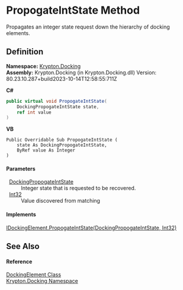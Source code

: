# PropogateIntState Method


Propagates an integer state request down the hierarchy of docking elements.



## Definition
**Namespace:** <a href="98399376-cf41-9454-4b4d-4fab2ca20bc7.md">Krypton.Docking</a>  
**Assembly:** Krypton.Docking (in Krypton.Docking.dll) Version: 80.23.10.287+build2023-10-14T12:58:55:711Z

**C#**
``` C#
public virtual void PropogateIntState(
	DockingPropogateIntState state,
	ref int value
)
```
**VB**
``` VB
Public Overridable Sub PropogateIntState ( 
	state As DockingPropogateIntState,
	ByRef value As Integer
)
```



#### Parameters
<dl><dt>  <a href="e9939020-b5e3-833c-d17a-85e3c8599991.md">DockingPropogateIntState</a></dt><dd>Integer state that is requested to be recovered.</dd><dt>  <a href="https://learn.microsoft.com/dotnet/api/system.int32" target="_blank" rel="noopener noreferrer">Int32</a></dt><dd>Value discovered from matching</dd></dl>

#### Implements
<a href="021b5a17-8fcf-d334-2584-a9e76c0fcd86.md">IDockingElement.PropogateIntState(DockingPropogateIntState, Int32)</a>  


## See Also


#### Reference
<a href="c7e1effe-a990-657a-ec94-d84a8ce57b9a.md">DockingElement Class</a>  
<a href="98399376-cf41-9454-4b4d-4fab2ca20bc7.md">Krypton.Docking Namespace</a>  
